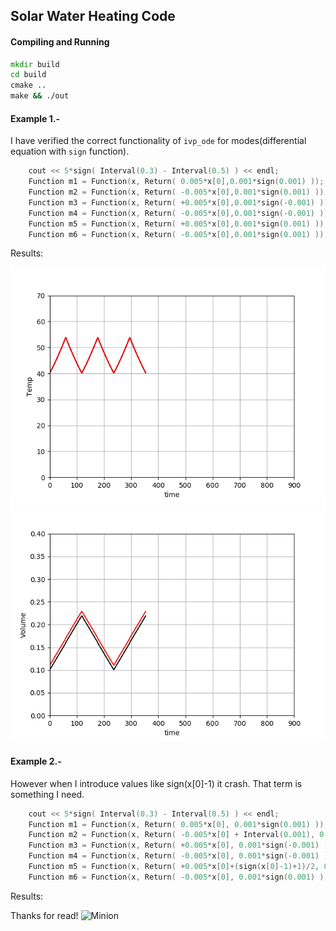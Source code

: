## Solar Water Heating Code

#### Compiling and Running


``` cmd
mkdir build
cd build
cmake ..
make && ./out
```

#### Example 1.- 

I have verified the correct functionality of `ivp_ode` for modes(differential equation with `sign` function). 

``` c++
    cout << 5*sign( Interval(0.3) - Interval(0.5) ) << endl;
    Function m1 = Function(x, Return( 0.005*x[0],0.001*sign(0.001) ));
    Function m2 = Function(x, Return( -0.005*x[0],0.001*sign(0.001) ));
    Function m3 = Function(x, Return( +0.005*x[0],0.001*sign(-0.001) ));
    Function m4 = Function(x, Return( -0.005*x[0],0.001*sign(-0.001) ));
    Function m5 = Function(x, Return( +0.005*x[0],0.001*sign(0.001) ));
    Function m6 = Function(x, Return( -0.005*x[0],0.001*sign(0.001) ));

```
Results:

 ![temperature](https://github.com/richardyantas/DinamicalSystems/blob/master/solarWaterHeating/img/example1_t.png)
 ![volume](https://github.com/richardyantas/DinamicalSystems/blob/master/solarWaterHeating/img/example1_v.png)


#### Example 2.-

However when I introduce values like sign(x[0]-1) it crash. That term is something I need.


``` c++
    cout << 5*sign( Interval(0.3) - Interval(0.5) ) << endl;
    Function m1 = Function(x, Return( 0.005*x[0], 0.001*sign(0.001) ));
    Function m2 = Function(x, Return( -0.005*x[0] + Interval(0.001), 0.001*sign(0.001) ));
    Function m3 = Function(x, Return( +0.005*x[0], 0.001*sign(-0.001) ));
    Function m4 = Function(x, Return( -0.005*x[0], 0.001*sign(-0.001) ));
    Function m5 = Function(x, Return( +0.005*x[0]+(sign(x[0]-1)+1)/2, 0.001*sign(0.001) ));
    Function m6 = Function(x, Return( -0.005*x[0], 0.001*sign(0.001) ));

```
Results:

Thanks for read!
 ![Minion](https://octodex.github.com/images/minion.png)
